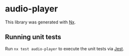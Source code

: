 # audio-player

This library was generated with [Nx](https://nx.dev).

## Running unit tests

Run `nx test audio-player` to execute the unit tests via [Jest](https://jestjs.io).
